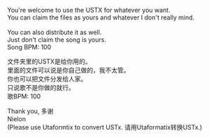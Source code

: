 You're welcome to use the USTX for whatever you want.<br>
You can claim the files as yours and whatever I don't really mind.<br><br>
You can also distribute it as well.<br>
Just don't claim the song is yours.<br>
Song BPM: 100<br>

文件夹里的USTX是给你用的。<br>
里面的文件可以说是你自己做的，我不太管。<br>
你也可以把文件分发给人家。<br>
只说歌不是你做的就行。<br>
歌BPM: 100<br>

Thank you, 多谢<br>
Nielon<br>
(Please use Utaformtix to convert USTx. 请用Utaformatix转换USTx.)
